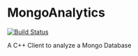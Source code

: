 MongoAnalytics
==============
[![Build Status](https://travis-ci.org/soleo/MongoAnalytics.png)](https://travis-ci.org/soleo/MongoAnalytics)

A C++ Client to analyze a Mongo Database 

